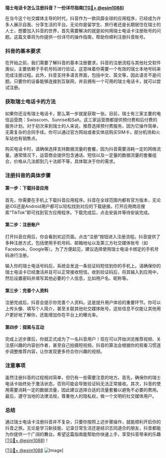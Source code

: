 **瑞士电话卡怎么注册抖音？一份详尽指南[[TG💪+ @esim1088](https://t.me/s/esim1088)]**

在当今这个社交媒体主导的时代，抖音作为一款风靡全球的应用程序，已经成为许多人展示自我、分享生活的平台。无论你是留学生、旅行者还是长期居住在瑞士的人士，想要加入抖音的世界，首先需要解决的就是如何用瑞士电话卡注册账号的问题。这篇文章将为你提供一份详尽的操作指南，帮助你顺利注册抖音账号。

### 抖音的基本要求

在开始之前，我们需要了解抖音的基本注册要求。抖音的注册流程与其他社交软件类似，主要依赖于手机号码进行验证。这意味着你需要一个有效的瑞士本地号码来完成注册过程。此外，抖音支持多语言界面，包括中文、英文等，因此语言不是问题。只要你的设备能够连接到互联网，并且拥有一个可用的瑞士电话卡，就可以尝试注册。

### 获取瑞士电话卡的方法

如果你还没有瑞士电话卡，那么第一步就是获取一张。目前，瑞士有三家主要的电信运营商：Swisscom、Sunrise和Salt。这三家运营商都提供预付费和后付费的服务计划。对于初次来到瑞士的人来说，推荐选择预付费服务，因为它操作简单，无需复杂的合同手续。你可以通过官方网站或者实体店购买SIM卡，部分机场和火车站也有销售点。

购买电话卡时，请确保选择支持数据流量的套餐，因为抖音需要消耗一定的网络流量。通常情况下，运营商会提供包含通话、短信以及一定量的数据流量的套餐组合，价格从几法郎到几十法郎不等，具体取决于你的需求。

### 注册抖音的具体步骤

#### 第一步：下载抖音应用

首先，你需要在手机上下载抖音应用程序。抖音在全球范围内都有官方版本，无论是iOS还是Android用户都可以轻松找到对应的下载链接。打开应用商店搜索“TikTok”即可找到官方应用程序。下载完成后，点击安装并等待安装完成。

#### 第二步：注册账户

打开抖音应用后，你会看到欢迎页面。点击“注册”按钮进入注册流程。抖音提供了多种注册方式，包括使用手机号码、邮箱地址以及第三方社交媒体账号（如Facebook、Google等）。为了方便起见，建议选择使用瑞士电话卡绑定的手机号码进行注册。

输入你的瑞士电话号码后，系统会发送一条验证码短信到你的手机上。请确保你的瑞士电话卡已经激活并且可以正常接收短信。收到验证码后，将其输入到应用中，然后设置密码并填写其他必要的个人信息，比如用户名、昵称等。

#### 第三步：完善个人资料

注册完成后，抖音会提示你完善个人资料。这是提升用户体验的重要环节。你可以上传头像、填写个人简介，甚至关联其他社交媒体账号。这些信息不仅能让其他用户更好地了解你，还能增加你在平台上的曝光率。

#### 第四步：探索与互动

完成上述步骤后，你就正式成为了一名抖音用户！现在可以开始浏览推荐视频、关注感兴趣的内容创作者，甚至自己拍摄短视频。抖音的算法会根据你的观看习惯逐步调整推荐内容，让你发现更多符合你兴趣的视频。

### 注意事项

虽然注册抖音的过程相对简单，但仍有一些需要注意的地方。首先，确保你的瑞士电话卡始终处于激活状态，否则可能会导致验证码无法正常接收。其次，抖音的使用需要消耗一定的数据流量，因此建议选择合适的流量套餐以避免不必要的费用。最后，遵守当地的法律法规，尊重他人的隐私权，做一个文明的社交媒体用户。

### 总结

通过瑞士电话卡注册抖音并不复杂，只要你按照上述步骤操作，就能顺利开启你的抖音之旅。无论是学习新技能、记录日常生活还是结识志同道合的朋友，抖音都能为你提供一个广阔的舞台。希望这篇指南能帮助你快速上手，享受抖音带来的乐趣[[TG💪+ @esim1088](https://t.me/s/esim1088)]！

[[TG💪+ @esim1088](https://t.me/s/esim1088) ![Image](https://i.postimg.cc/4NQfJmqS/Snipaste-2025-05-13-00-14-12.png)]